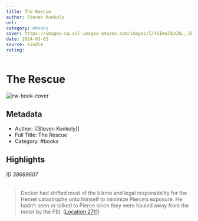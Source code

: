 ```yaml
---
title: The Rescue
author: Steven Konkoly
url: 
category: #books
cover: https://images-na.ssl-images-amazon.com/images/I/41ImeJQpCAL._SL200_.jpg
date: 2024-03-03
source: kindle
rating:
---
```

# The Rescue

![rw-book-cover](https://images-na.ssl-images-amazon.com/images/I/41ImeJQpCAL._SL200_.jpg)

## Metadata
- Author: [[Steven Konkoly]]
- Full Title: The Rescue
- Category: #books

## Highlights
###### ID 38689607
> Decker had shifted most of the blame and legal responsibility for the Hemet catastrophe onto himself to minimize Pierce’s exposure. He hadn’t seen or talked to Pierce since they were hauled away from the motel by the FBI. ([Location 2711](https://readwise.io/to_kindle?action=open&asin=B07GJL19B4&location=2711))
    
